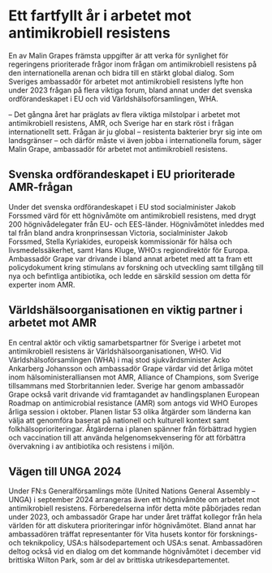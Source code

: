# Ett fartfyllt år i arbetet mot antimikrobiell resistens

En av Malin Grapes främsta uppgifter är att verka för synlighet för regeringens prioriterade frågor inom frågan om antimikrobiell resistens på den internationella arenan och bidra till en stärkt global dialog. Som Sveriges ambassadör för arbetet mot antimikrobiell resistens lyfte hon under 2023 frågan på flera viktiga forum, bland annat under det svenska ordförandeskapet i EU och vid Världshälsoförsamlingen, WHA.

– Det gångna året har präglats av flera viktiga milstolpar i arbetet mot antimikrobiell resistens, AMR, och Sverige har en stark röst i frågan internationellt sett. Frågan är ju global – resistenta bakterier bryr sig inte om landsgränser – och därför måste vi även jobba i internationella forum, säger Malin Grape, ambassadör för arbetet mot antimikrobiell resistens.

## Svenska ordförandeskapet i EU prioriterade AMR-frågan

Under det svenska ordförandeskapet i EU stod socialminister Jakob Forssmed värd för ett högnivåmöte om antimikrobiell resistens, med drygt 200 högnivådelegater från EU- och EES-länder. Högnivåmötet inleddes med tal från bland andra kronprinsessan Victoria, socialminister Jakob Forssmed, Stella Kyriakides, europeisk kommissionär för hälsa och livsmedelssäkerhet, samt Hans Kluge, WHO:s regiondirektör för Europa. Ambassadör Grape var drivande i bland annat arbetet med att ta fram ett policydokument kring stimulans av forskning och utveckling samt tillgång till nya och befintliga antibiotika, och ledde en särskild session om detta för experter inom AMR.

## Världshälsoorganisationen en viktig partner i arbetet mot AMR

En central aktör och viktig samarbetspartner för Sverige i arbetet mot antimikrobiell resistens är Världshälsoorganisationen, WHO. Vid Världshälsoförsamlingen (WHA) i maj stod sjukvårdsminister Acko Ankarberg Johansson och ambassadör Grape värdar vid det årliga mötet inom hälsoministeralliansen mot AMR, Alliance of Champions, som Sverige tillsammans med Storbritannien leder. Sverige har genom ambassadör Grape också varit drivande vid framtagandet av handlingsplanen European Roadmap on antimicrobial resistance (AMR) som antogs vid WHO Europes årliga session i oktober. Planen listar 53 olika åtgärder som länderna kan välja att genomföra baserat på nationell och kulturell kontext samt folkhälsoprioriteringar. Åtgärderna i planen spänner från förbättrad hygien och vaccination till att använda helgenomsekvensering för att förbättra övervakning i av antibiotika och resistens i miljön.

## Vägen till UNGA 2024

Under FN:s Generalförsamlings möte (United Nations General Assembly – UNGA) i september 2024 arrangeras även ett högnivåmöte om arbetet mot antimikrobiell resistens. Förberedelserna inför detta möte påbörjades redan under 2023, och ambassadör Grape har under året träffat kollegor från hela världen för att diskutera prioriteringar inför högnivåmötet. Bland annat har ambassadören träffat representanter för Vita husets kontor för forsknings- och teknikpolicy, USA:s hälsodepartement och USA:s senat. Ambassadören deltog också vid en dialog om det kommande högnivåmötet i december vid brittiska Wilton Park, som är del av brittiska utrikesdepartementet.
